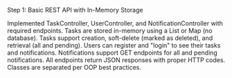 Step 1: Basic REST API with In-Memory Storage

Implemented TaskController, UserController, and NotificationController with required endpoints.
Tasks are stored in-memory using a List or Map (no database).
Tasks support creation, soft-delete (marked as deleted), and retrieval (all and pending).
Users can register and "login" to see their tasks and notifications.
Notifications support GET endpoints for all and pending notifications.
All endpoints return JSON responses with proper HTTP codes.
Classes are separated per OOP best practices.
